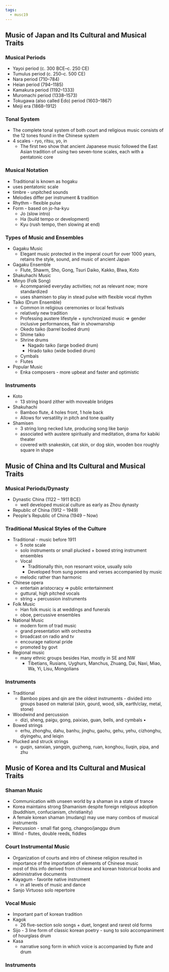 ```yaml
---
tags:
  - musc19
---
```

## Music of Japan and Its Cultural and Musical Traits
### Musical Periods
* Yayoi period (c. 300 BCE–c. 250 CE)  
* Tumulus period (c. 250–c. 500 CE)  
* Nara period (710–784)  
* Heian period (794–1185)  
* Kamakura period (1192–1333)  
* Muromachi period (1338–1573)  
* Tokugawa (also called Edo) period (1603–1867)  
* Meiji era (1868–1912)
### Tonal System
* The complete tonal system of both court and religious music consists of the 12 tones found in the Chinese system
* 4 scales - ryo, ritsu, yo, in
	* The first two show that ancient Japanese music followed the East Asian tradition of using two seven-tone scales, each with a pentatonic core
### Musical Notation
* Traditional is known as hogaku
* uses pentatonic scale
* timbre - unpitched sounds
* Melodies differ per instrument & tradition
* Rhythm - flexible pulse
* Form - based on jo-ha-kyu
	* Jo (slow intro)
	* Ha (build tempo or development)
	* Kyu (rush tempo, then slowing at end)
### Types of Music and Ensembles
* Gagaku Music
	* Elegant music protected in the imperal court for over 1000 years, retains the style, sound, and music of ancient Japan
* Gagaku Ensemble
	* Flute, Shawm, Sho, Gong, Tsuri Daiko, Kakko, BIwa, Koto
* Shakuhachi Music
* Minyo (Folk Song)
	* Acommpanied everyday activities; not as relevant now; more standardized
	* uses shamisen to play in stead pulse with flexible vocal rhythm
* Taiko (Drum Ensemble)
	* Common in religious ceremonies or local festivals
	* relatively new tradition
	* Professing austere lifestyle + synchronized music => gender inclusive performances, flair in showmanship
	* Okedo taiko (barrel bodied drum)
	* Shime taiko
	* Shrine drums
		* Nagado taiko (large bodied drum)
		* Hirado taiko (wide bodied drum)
	* Cymbals
	* Flutes
* Popular Music
	* Enka composers - more upbeat and faster and optimistic
### Instruments
* Koto
	* 13 string board zither with moveable bridges
* Shakuhachi
	* Bamboo flute, 4 holes front, 1 hole back
	* Allows for versatility in pitch and tone quality
* Shamisen
	* 3 string long necked lute, producing song like banjo
	* associated with austere spiritualiy and meditation, drama for kabiki theater
	* covered with snakeskin, cat skin, or dog skin, wooden box roughly square in shape
## Music of China and Its Cultural and Musical Traits
### Musical Periods/Dynasty
* Dynastic China (1122 – 1911 BCE) 
	* well developed musical culture as early as Zhou dynasty
* Republic of China (1912 – 1949) 
* People's Republic of China (1949 – Now)
### Traditional Musical Styles of the Culture
* Traditional  - music before 1911
	* 5 note scale
	* solo instruments or small plucked + bowed string instrument ensembles
	* Vocal
		* Traditionally thin, non resonant voice, usually solo
		* Developed from sung poems and verses accompanied by music
	* melodic rather than harmonic
* Chinese opera
	* entertain aristocracy => public entertainment
	* guttural, high pitched vocals
	* string + percussion instruments
* Folk Music
	* Han folk music is at weddings and funerals
	* oboe, percussive ensembles
* National Music
	* modern form of trad music
	* grand presentation with orchestra
	* broadcast on radio and tv
	* encourage national pride
	* promoted by govt
* Regional music
	* many ethnic groups besides Han, mostly in SE and NW
		* Tibetians, Rusians, Uyghurs, Manchus, Zhuang, Dai, Naxi, Miao, Wa, Yi, Lisu, Mongolians
### Instruments
* Traditional
	* Bamboo pipes and qin are the oldest instruments - divided into groups based on material (skin, gourd, wood, silk, earth/clay, metal, stone)
* Woodwind and percussion
	* dizi, sheng, paigu, gong, paixiao, guan, bells, and cymbals • 
* Bowed strings
	* erhu, zhonghu, dahu, banhu, jinghu, gaohu, gehu, yehu, cizhonghu, diyingehu, and leiqin
* Plucked and struck strings
	* guqin, sanxian, yangqin, guzheng, ruan, konghou, liuqin, pipa, and zhu
## Music of Korea and Its Cultural and Musical Traits
### Shaman Music
* Communication with unseen world by a shaman in a state of trance
* Korea maintains strong Shamanism despite foreign religious adoption (buddhism, confucianism, christianity)
* A female korean shaman (mudang) may use many combos of musical instruments
* Percussion - small flat gong, changoo/janggu drum
* Wind - flutes, double reeds, fiddles
### Court Instrumental Music
* Organization of courts and intro of chinese religion resulted in importance of the importation of elements of Chinese music
* most of this info derived from chinese and korean historical books and administrative documents
* Kayagum - favorite native instrument
	* in all levels of music and dance
* Sanjo Virtuoso solo repertoire
### Vocal Music
* Important part of korean tradition
* Kagok
	* 26 five-section solo songs + duet, longest and rarest old forms
* Sijo - 3 line form of classic korean poetry - sung to solo accompaniment of hourglass drum
* Kasa
	* narrative song form in which voice is accompanied by flute and drum
### Instruments